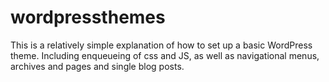# wordpressthemes
This is a relatively simple explanation of how to set up a basic WordPress theme. Including enqueueing of css and JS, as well as navigational menus, archives and pages and single blog posts. 
